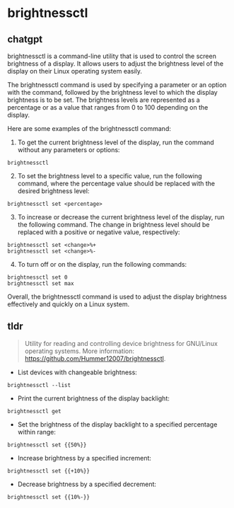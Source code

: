 # brightnessctl 
## chatgpt 
brightnessctl is a command-line utility that is used to control the screen brightness of a display. It allows users to adjust the brightness level of the display on their Linux operating system easily.

The brightnessctl command is used by specifying a parameter or an option with the command, followed by the brightness level to which the display brightness is to be set. The brightness levels are represented as a percentage or as a value that ranges from 0 to 100 depending on the display.

Here are some examples of the brightnessctl command:

1. To get the current brightness level of the display, run the command without any parameters or options:
```
brightnessctl
```

2. To set the brightness level to a specific value, run the following command, where the percentage value should be replaced with the desired brightness level:
```
brightnessctl set <percentage>
```

3. To increase or decrease the current brightness level of the display, run the following command. The change in brightness level should be replaced with a positive or negative value, respectively:
```
brightnessctl set <change>%+
brightnessctl set <change>%-
```

4. To turn off or on the display, run the following commands:
```
brightnessctl set 0
brightnessctl set max
```

Overall, the brightnessctl command is used to adjust the display brightness effectively and quickly on a Linux system. 

## tldr 
 
> Utility for reading and controlling device brightness for GNU/Linux operating systems.
> More information: <https://github.com/Hummer12007/brightnessctl>.

- List devices with changeable brightness:

`brightnessctl --list`

- Print the current brightness of the display backlight:

`brightnessctl get`

- Set the brightness of the display backlight to a specified percentage within range:

`brightnessctl set {{50%}}`

- Increase brightness by a specified increment:

`brightnessctl set {{+10%}}`

- Decrease brightness by a specified decrement:

`brightnessctl set {{10%-}}`
